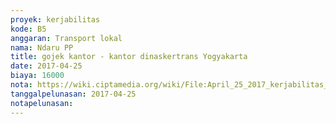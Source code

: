 ```yaml
---
proyek: kerjabilitas
kode: B5
anggaran: Transport lokal
nama: Ndaru PP
title: gojek kantor - kantor dinaskertrans Yogyakarta
date: 2017-04-25
biaya: 16000
nota: https://wiki.ciptamedia.org/wiki/File:April_25_2017_kerjabilitas_B5_gojek_kantor_ke_disnaker_ndaru.jpg
tanggalpelunasan: 2017-04-25
notapelunasan:
---
```


